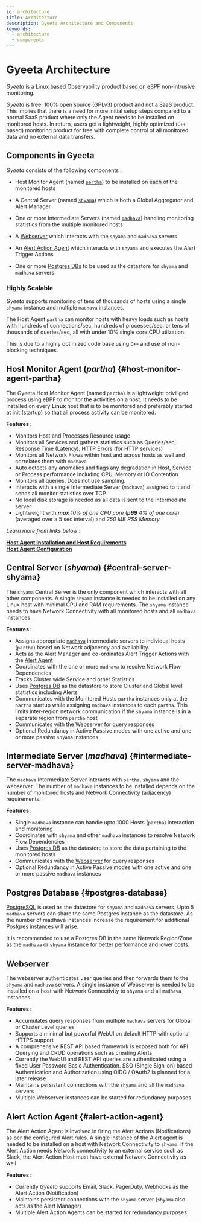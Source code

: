 ```yaml
---
id: architecture
title: Architecture
description: Gyeeta Architecture and Components
keywords:
  - architecture
  - components
---
```


# Gyeeta Architecture

*Gyeeta* is a Linux based Observability product based on [eBPF](https://ebpf.io/) non-intrusive monitoring.

*Gyeeta* is free, 100% open source (GPLv3) product and not a SaaS product. This implies that there is a need for more initial
setup steps compared to a normal SaaS product where only the Agent needs to be installed on monitored hosts. In return,
users get a lightweight, highly optimized (`C++` based) monitoring product for free with complete control of all 
monitored data and no external data transfers.

## Components in Gyeeta

*Gyeeta* consists of the following components :

- Host Monitor Agent (named [`partha`](#host-monitor-agent-partha)) to be installed on each of the monitored hosts

- A Central Server (named [`shyama`](#central-server-shyama)) which is both a Global Aggregator and Alert Manager

- One or more Intermediate Servers (named [`madhava`](#intermediate-server-madhava)) handling monitoring statistics from
the multiple monitored hosts

- A [Webserver](#webserver) which interacts with the `shyama` and `madhava` servers 

- An [Alert Action Agent](#alert-action-agent) which interacts with `shyama` and executes the Alert Trigger Actions

- One or more [Postgres DBs](#postgres-database) to be used as the datastore for `shyama` and `madhava` servers

### Highly Scalable

*Gyeeta* supports monitoring of tens of thousands of hosts using a single `shyama` instance and multiple `madhava` 
instances. 

The Host Agent `partha` can monitor hosts with heavy loads such as hosts with hundreds of connections/sec, hundreds of
processes/sec, or tens of thousands of queries/sec, all with under 10% single core CPU utilzation.

This is due to a highly optimized code base using `C++` and use of non-blocking techniques.

## Host Monitor Agent (*partha*) {#host-monitor-agent-partha}

The Gyeeta Host Monitor Agent (named `partha`) is a lightweight priviliged process using eBPF to monitor the activities on a host.
It needs to be installed on every **Linux** host that is to be monitored and preferably started at init (startup) so that all process
activity can be monitored.

**Features :**

- Monitors Host and Processes Resource usage 
- Monitors all Services and gathers statistics such as Queries/sec, Response Time (Latency), HTTP Errors (for HTTP services)
- Monitors all Network Flows within host and across hosts as well and correlates them with `madhava`
- Auto detects any anomalies and flags any degradation in Host, Service or Process performance including CPU, Memory or IO Contention
- Monitors all queries. Does not use sampling.
- Interacts with a single Intermediate Server (`madhava`) assigned to it and sends all monitor statistics over TCP
- No local disk storage is needed as all data is sent to the Intermediate server
- Lightweight with ***max*** *10% of one CPU core* (***p99*** *4% of one core*) (averaged over a 5 sec interval) and *250 MB RSS Memory*

*Learn more from links below* :

[**Host Agent Installation and Host Requirements**](./installation/partha_install.md)  
[**Host Agent Configuration**](./installation/partha_config.md)

## Central Server (*shyama*) {#central-server-shyama}

The `shyama` Central Server is the only component which interacts with all other components. A single `shyama` instance is needed to be
installed on any Linux host with minimal CPU and RAM requirements. The `shyama` instance needs to have Network Connectivity with all
monitored hosts and all `madhava` instances.

**Features :**

- Assigns appropriate [`madhava`](#intermediate-server-madhava) intermediate servers to individual hosts (`partha`) based on Network adjacency and availability.
- Acts as the Alert Manager and co-ordinates Alert Trigger Actions with the [Alert Agent](#alert-action-agent)
- Coordinates with the one or more `madhava` to resolve Network Flow Dependencies
- Tracks Cluster wide Service and other Statistics
- Uses [Postgres DB](#postgres-database) as the datastore to store Cluster and Global level statistics including Alerts
- Communicates with the Monitored Hosts `partha` instances only at the `partha` startup while assigning `madhava` instances to each `partha`. This limits 
inter-region network communication if the `shyama` instance is in a separate region from `partha` host
- Communicates with the [Webserver](#webserver) for query responses
- Optional Redundancy in Active Passive modes with one active and one or more passive `shyama` instances

## Intermediate Server (*madhava*) {#intermediate-server-madhava}

The `madhava` Intermediate Server interacts with `partha`, `shyama` and the webserver. The number of `madhava` instances to be installed
depends on the number of monitored hosts and Network Connectivity (adjacency) requirements.

**Features :**

- Single `madhava` instance can handle upto 1000 Hosts (`partha`) interaction and monitoring
- Coordinates with `shyama` and other `madhava` instances to resolve Network Flow Dependencies
- Uses [Postgres DB](#postgres-database) as the datastore to store the data pertaining to the monitored hosts
- Communicates with the [Webserver](#webserver) for query responses
- Optional Redundancy in Active Passive modes with one active and one or more passive `madhava` instances

## Postgres Database {#postgres-database}

[PostgreSQL](https://www.postgresql.org/) is used as the datastore for `shyama` and `madhava` servers. Upto 5 `madhava` servers can share the same Postgres 
instance as the datastore. As the number of madhava instances increase the requirement for additional Postgres instances will
arise.

It is recommended to use a Postgres DB in the same Network Region/Zone as the `madhava` or `shyama` instance for better performance and lower costs.

## Webserver

The webserver authenticates user queries and then forwards them to the `shyama` and `madhava` servers. A single instance of Webserver is needed
to be installed on a host with Network Connectivity to `shyama` and all `madhava` instances.

**Features :**

- Accumulates query responses from multiple `madhava` servers for Global or Cluster Level queries
- Supports a minimal but powerful WebUI on default HTTP with optional HTTPS support
- A comprehensive REST API based framework is exposed both for API Querying and CRUD operations such as creating Alerts
- Currently the WebUI and REST API queries are authenticated using a fixed User Password Basic Authentication. SSO (Single Sign-on)
based Authentication and Authorization using OIDC / OAuth2 is planned for a later release
- Maintains persistent connections with the `shyama` and all the `madhava` servers
- Multiple Webserver instances can be started for redundancy purposes

## Alert Action Agent {#alert-action-agent}

The Alert Action Agent is involved in firing the Alert Actions (Notifications) as per the configured Alert rules. A single instance of the Alert agent is needed
to be installed on a host with Network Connectivity to `shyama`. If the Alert Action needs Network connectivity to an external service such as Slack,
the Alert Action Host must have external Network Connectivity as well.

**Features :**

- Currently *Gyeeta* supports Email, Slack, PagerDuty, Webhooks as the Alert Action (Notification)
- Maintains persistent connections with the `shyama` server (`shyama` also acts as the Alert Manager)
- Multiple Alert Action Agents can be started for redundancy purposes

